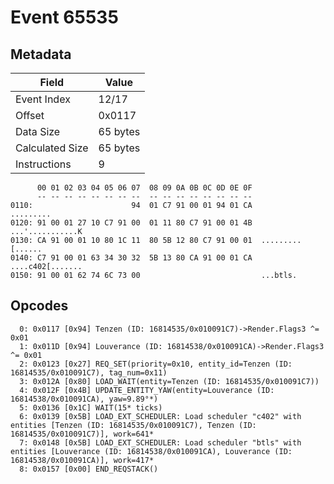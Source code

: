 # Event 65535

## Metadata

| Field           | Value    |
|-----------------|----------|
| Event Index     | 12/17    |
| Offset          | 0x0117   |
| Data Size       | 65 bytes |
| Calculated Size | 65 bytes |
| Instructions    | 9        |

```
      00 01 02 03 04 05 06 07  08 09 0A 0B 0C 0D 0E 0F
      -- -- -- -- -- -- -- --  -- -- -- -- -- -- -- --
0110:                      94  01 C7 91 00 01 94 01 CA         .........
0120: 91 00 01 27 10 C7 91 00  01 11 80 C7 91 00 01 4B  ...'...........K
0130: CA 91 00 01 10 80 1C 11  80 5B 12 80 C7 91 00 01  .........[......
0140: C7 91 00 01 63 34 30 32  5B 13 80 CA 91 00 01 CA  ....c402[.......
0150: 91 00 01 62 74 6C 73 00                           ...btls.        
```

## Opcodes

```
  0: 0x0117 [0x94] Tenzen (ID: 16814535/0x010091C7)->Render.Flags3 ^= 0x01
  1: 0x011D [0x94] Louverance (ID: 16814538/0x010091CA)->Render.Flags3 ^= 0x01
  2: 0x0123 [0x27] REQ_SET(priority=0x10, entity_id=Tenzen (ID: 16814535/0x010091C7), tag_num=0x11)
  3: 0x012A [0x80] LOAD_WAIT(entity=Tenzen (ID: 16814535/0x010091C7))
  4: 0x012F [0x4B] UPDATE_ENTITY_YAW(entity=Louverance (ID: 16814538/0x010091CA), yaw=9.89°*)
  5: 0x0136 [0x1C] WAIT(15* ticks)
  6: 0x0139 [0x5B] LOAD_EXT_SCHEDULER: Load scheduler "c402" with entities [Tenzen (ID: 16814535/0x010091C7), Tenzen (ID: 16814535/0x010091C7)], work=641*
  7: 0x0148 [0x5B] LOAD_EXT_SCHEDULER: Load scheduler "btls" with entities [Louverance (ID: 16814538/0x010091CA), Louverance (ID: 16814538/0x010091CA)], work=417*
  8: 0x0157 [0x00] END_REQSTACK()
```
